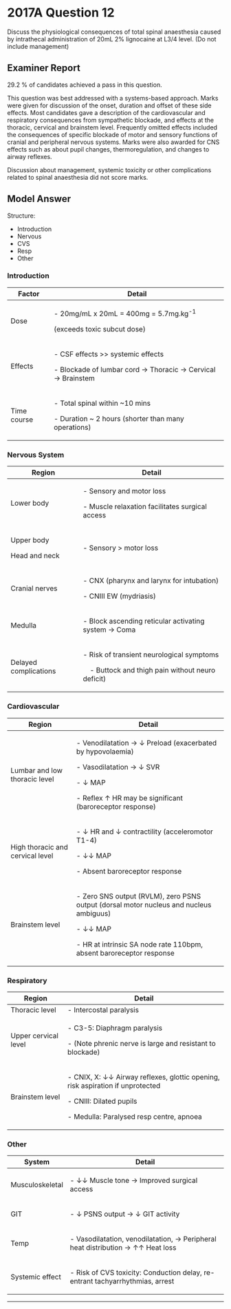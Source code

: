 # 2017A Question 12 

Discuss the physiological consequences of total spinal anaesthesia caused by intrathecal administration of 20mL 2% lignocaine at L3/4 level. (Do not include management)


## Examiner Report
29.2 % of candidates achieved a pass in this question.


This question was best addressed with a systems-based approach. Marks were given for
discussion of the onset, duration and offset of these side effects. Most candidates gave a
description of the cardiovascular and respiratory consequences from sympathetic blockade,
and effects at the thoracic, cervical and brainstem level. Frequently omitted effects included
the consequences of specific blockade of motor and sensory functions of cranial and peripheral
nervous systems. Marks were also awarded for CNS effects such as about pupil changes,
thermoregulation, and changes to airway reflexes.


Discussion about management, systemic toxicity or other complications related to spinal
anaesthesia did not score marks.

## Model Answer
Structure:
- Introduction
- Nervous
- CVS
- Resp
- Other

### Introduction

|Factor|Detail|
| -- | -- |
|Dose|<p>- 20mg/mL x 20mL = 400mg = 5.7mg.kg<sup>-1</sup></p><p>(exceeds toxic subcut dose)</p>|
|Effects|<p>- CSF effects >> systemic effects</p><p>- Blockade of lumbar cord → Thoracic → Cervical → Brainstem</p>|
|Time course|<p>- Total spinal within ~10 mins</p><p>- Duration ~ 2 hours (shorter than many operations)</p>|

### Nervous System

|Region|Detail|
| -- | -- |
|Lower body|<p>- Sensory and motor loss</p><p>- Muscle relaxation facilitates surgical access</p>|
|<p>Upper body</p><p>Head and neck</p>|<p>- Sensory > motor loss</p>|
|Cranial nerves|<p>- CNX (pharynx and larynx for intubation)</p><p>- CNIII EW (mydriasis)</p>|
|Medulla|<p>- Block ascending reticular activating system → Coma</p>|
|Delayed complications|<p>- Risk of transient neurological symptoms</p><p>&emsp;- Buttock and thigh pain without neuro deficit)</p>|

### Cardiovascular

|Region|Detail|
| -- | -- |
|Lumbar and low thoracic level|<p>- Venodilatation → ↓ Preload (exacerbated by hypovolaemia)</p><p>- Vasodilatation → ↓ SVR</p><p>- ↓ MAP</p><p>- Reflex ↑ HR may be significant (baroreceptor response)</p>|
|High thoracic and cervical level|<p>- ↓ HR and ↓ contractility (acceleromotor T1-4)</p><p>- ↓↓ MAP</p><p>- Absent baroreceptor response</p>|
|Brainstem level|<p>- Zero SNS output (RVLM), zero PSNS output (dorsal motor nucleus and nucleus ambiguus)</p><p>- ↓↓ MAP</p><p>- HR at intrinsic SA node rate 110bpm, absent baroreceptor response</p>|

### Respiratory

|Region|Detail|
| -- | -- |
|Thoracic level|- Intercostal paralysis|
|Upper cervical level|<p>- C3-5: Diaphragm paralysis</p><p>- (Note phrenic nerve is large and resistant to blockade)</p>|
|Brainstem level|<p>- CNIX, X: ↓↓ Airway reflexes, glottic opening, risk aspiration if unprotected</p><p>- CNIII: Dilated pupils</p><p>- Medulla: Paralysed resp centre, apnoea</p>|

### Other

|System|Detail|
| -- | -- |
|Musculoskeletal|<p>- ↓↓ Muscle tone → Improved surgical access</p>|
|GIT|<p>- ↓ PSNS output → ↓ GIT activity</p>|
|Temp|<p>- Vasodilatation, venodilatation, → Peripheral heat distribution → ↑↑ Heat loss</p>|
|Systemic effect|<p>- Risk of CVS toxicity: Conduction delay, re-entrant tachyarrhythmias, arrest</p>|



--- 

